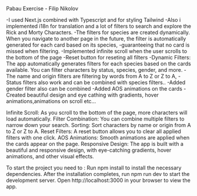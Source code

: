 Pabau Exercise - Filip Nikolov

-I used Next.js combined with Typescript and for styling Tailwind
-Also i implemented i18n for translation and a lot of filters to search and explore the Rick and Morty Characters.
-The filters for species are created dynamically. When you navigate to another page in the future, the filter is automatically generated for each card based on its species, -guaranteeing that no card is missed when filtering.
-Implemented infinite scroll when the user scrolls to the bottom of the page
-Reset button for reseting all filters
-Dynamic Filters: The app automatically generates filters for each species based on the cards available. You can filter characters by status, species, gender, and more.
-The name and origin filters are filtering by words from A to Z or Z to A,
-Status filters also work and can be combined with species filters..
-Added gender filter also can be combined
-Added AOS animations on the cards
-Created beautiful design and eye cathing with gradients, hover animations,animations on scroll etc...

Infinite Scroll: As you scroll to the bottom of the page, more characters will load automatically.
Filter Combination: You can combine multiple filters to narrow down your search.
Sorting: Sort characters by name or origin from A to Z or Z to A.
Reset Filters: A reset button allows you to clear all applied filters with one click.
AOS Animations: Smooth animations are applied when the cards appear on the page.
Responsive Design: The app is built with a beautiful and responsive design, with eye-catching gradients, hover animations, and other visual effects.

To start the project you need to :
Run npm install to install the necessary dependencies.
After the installation completes, run npm run dev to start the development server.
Open http://localhost:3000 in your browser to view the app.
